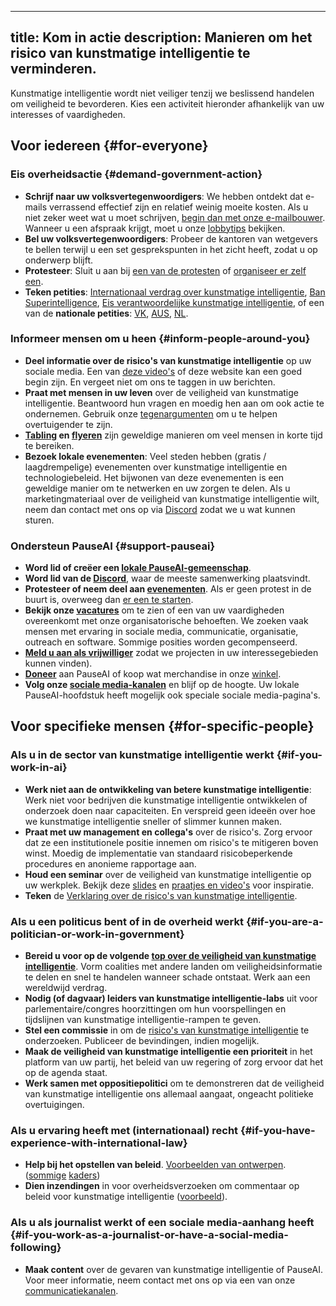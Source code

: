 

---
title: Kom in actie
description: Manieren om het risico van kunstmatige intelligentie te verminderen.
---
Kunstmatige intelligentie wordt niet veiliger tenzij we beslissend handelen om veiligheid te bevorderen.
Kies een activiteit hieronder afhankelijk van uw interesses of vaardigheden.

## Voor iedereen {#for-everyone}

### Eis overheidsactie {#demand-government-action}

- **Schrijf naar uw volksvertegenwoordigers**: We hebben ontdekt dat e-mails verrassend effectief zijn en relatief weinig moeite kosten. Als u niet zeker weet wat u moet schrijven, [begin dan met onze e-mailbouwer](/email-builder). Wanneer u een afspraak krijgt, moet u onze [lobbytips](/lobby-tips) bekijken.
- **Bel uw volksvertegenwoordigers**: Probeer de kantoren van wetgevers te bellen terwijl u een set gesprekspunten in het zicht heeft, zodat u op onderwerp blijft.
- **Protesteer**: Sluit u aan bij [een van de protesten](https://pauseai.info/protests) of [organiseer er zelf een](https://pauseai.info/organizing-a-protest).
- **Teken petities**: [Internationaal verdrag over kunstmatige intelligentie](https://aitreaty.org), [Ban Superintelligence](https://chng.it/Djjfj2Gmpk), [Eis verantwoordelijke kunstmatige intelligentie](https://www.change.org/p/artificial-intelligence-time-is-running-out-for-responsible-ai-development-91f0a02c-130a-46e1-9e55-70d6b274f4df), of een van de **nationale petities**: [VK](https://petition.parliament.uk/petitions/639956), [AUS](https://www.aph.gov.au/e-petitions/petition/EN5163), [NL](https://aipetitie.nl).

### Informeer mensen om u heen {#inform-people-around-you}

- **Deel informatie over de risico's van kunstmatige intelligentie** op uw sociale media. Een van [deze video's](https://www.youtube.com/watch?v=xBqU1QxCao8&list=PLI46NoubGtIJa0JVCBR-9CayxCOmU0EJt) of deze website kan een goed begin zijn. En vergeet niet om ons te taggen in uw berichten.
- **Praat met mensen in uw leven** over de veiligheid van kunstmatige intelligentie. Beantwoord hun vragen en moedig hen aan om ook actie te ondernemen. Gebruik onze [tegenargumenten](/counterarguments) om u te helpen overtuigender te zijn.
- **[Tabling](/tabling) en [flyeren](/flyering)** zijn geweldige manieren om veel mensen in korte tijd te bereiken.
- **Bezoek lokale evenementen**: Veel steden hebben (gratis / laagdrempelige) evenementen over kunstmatige intelligentie en technologiebeleid. Het bijwonen van deze evenementen is een geweldige manier om te netwerken en uw zorgen te delen. Als u marketingmateriaal over de veiligheid van kunstmatige intelligentie wilt, neem dan contact met ons op via [Discord](https://discord.gg/2XXWXvErfA) zodat we u wat kunnen sturen.

### Ondersteun PauseAI {#support-pauseai}

- **Word lid of creëer een [lokale PauseAI-gemeenschap](/communities)**.
- **Word lid van de [Discord](https://discord.gg/2XXWXvErfA)**, waar de meeste samenwerking plaatsvindt.
- **Protesteer of neem deel aan [evenementen](/events)**. Als er geen protest in de buurt is, overweeg dan [er een te starten](/organizing-a-protest).
- **Bekijk onze [vacatures](/vacancies)** om te zien of een van uw vaardigheden overeenkomt met onze organisatorische behoeften. We zoeken vaak mensen met ervaring in sociale media, communicatie, organisatie, outreach en software. Sommige posities worden gecompenseerd.
- **[Meld u aan als vrijwilliger](https://airtable.com/appWPTGqZmUcs3NWu/pag7ztLh27Omj5s2n/form)** zodat we projecten in uw interessegebieden kunnen vinden).
- [**Doneer**](/donate) aan PauseAI of koop wat merchandise in onze [winkel](https://pauseai-shop.fourthwall.com/).
- **Volg onze [sociale media-kanalen](https://linktr.ee/pauseai)** en blijf op de hoogte. Uw lokale PauseAI-hoofdstuk heeft mogelijk ook speciale sociale media-pagina's.

## Voor specifieke mensen {#for-specific-people}

### Als u in de sector van kunstmatige intelligentie werkt {#if-you-work-in-ai}

- **Werk niet aan de ontwikkeling van betere kunstmatige intelligentie**: Werk niet voor bedrijven die kunstmatige intelligentie ontwikkelen of onderzoek doen naar capaciteiten. En verspreid geen ideeën over hoe we kunstmatige intelligentie sneller of slimmer kunnen maken.
- **Praat met uw management en collega's** over de risico's. Zorg ervoor dat ze een institutionele positie innemen om risico's te mitigeren boven winst. Moedig de implementatie van standaard risicobeperkende procedures en anonieme rapportage aan.
- **Houd een seminar** over de veiligheid van kunstmatige intelligentie op uw werkplek. Bekijk deze [slides](https://drive.google.com/drive/u/1/folders/1p9VtopzMV6Xpk4p6EGYUTna4fLE6G8hd) en [praatjes en video's](https://www.youtube.com/playlist?list=PLI46NoubGtIJa0JVCBR-9CayxCOmU0EJt) voor inspiratie.
- **Teken** de [Verklaring over de risico's van kunstmatige intelligentie](https://www.safe.ai/statement-on-ai-risk).

### Als u een politicus bent of in de overheid werkt {#if-you-are-a-politician-or-work-in-government}

- **Bereid u voor op de volgende [top over de veiligheid van kunstmatige intelligentie](/summit)**. Vorm coalities met andere landen om veiligheidsinformatie te delen en snel te handelen wanneer schade ontstaat. Werk aan een wereldwijd verdrag.
- **Nodig (of dagvaar) leiders van kunstmatige intelligentie-labs** uit voor parlementaire/congres hoorzittingen om hun voorspellingen en tijdslijnen van kunstmatige intelligentie-rampen te geven.
- **Stel een commissie** in om de [risico's van kunstmatige intelligentie](/risks) te onderzoeken. Publiceer de bevindingen, indien mogelijk.
- **Maak de veiligheid van kunstmatige intelligentie een prioriteit** in het platform van uw partij, het beleid van uw regering of zorg ervoor dat het op de agenda staat.
- **Werk samen met oppositiepolitici** om te demonstreren dat de veiligheid van kunstmatige intelligentie ons allemaal aangaat, ongeacht politieke overtuigingen.

### Als u ervaring heeft met (internationaal) recht {#if-you-have-experience-with-international-law}

- **Help bij het opstellen van beleid**. [Voorbeelden van ontwerpen](https://www.campaignforaisafety.org/celebrating-the-winners-law-student-moratorium-treaty-competition/). ([sommige](https://futureoflife.org/wp-content/uploads/2023/04/FLI_Policymaking_In_The_Pause.pdf) [kaders](https://www.openphilanthropy.org/research/12-tentative-ideas-for-us-ai-policy/))
- **Dien inzendingen** in voor overheidsverzoeken om commentaar op beleid voor kunstmatige intelligentie ([voorbeeld](https://ntia.gov/issues/artificial-intelligence/request-for-comments)).

### Als u als journalist werkt of een sociale media-aanhang heeft {#if-you-work-as-a-journalist-or-have-a-social-media-following}

- **Maak content** over de gevaren van kunstmatige intelligentie of PauseAI. Voor meer informatie, neem contact met ons op via een van onze [communicatiekanalen](/faq#do-you-have-social-media).
